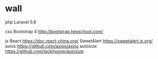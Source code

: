 # wall


php
Laravel 5.6

css
Bootstrap 4 
http://bootstrap.hexschool.com/

js 
React
https://doc.react-china.org/
SweetAlert 
https://sweetalert.js.org/
axios 
https://github.com/axios/axios
autosize
https://github.com/jackmoore/autosize
